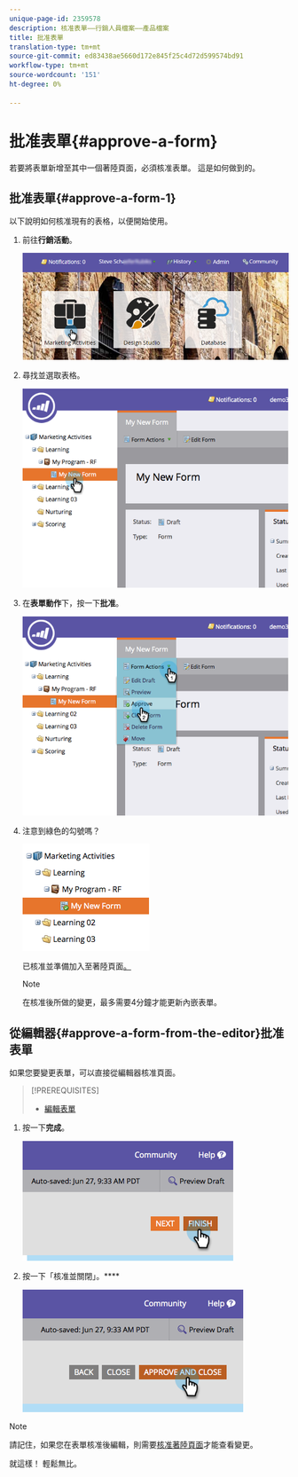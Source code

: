 ```yaml
---
unique-page-id: 2359578
description: 核准表單——行銷人員檔案——產品檔案
title: 批准表單
translation-type: tm+mt
source-git-commit: ed83438ae5660d172e845f25c4d72d599574bd91
workflow-type: tm+mt
source-wordcount: '151'
ht-degree: 0%

---
```



# 批准表單{#approve-a-form}

若要將表單新增至其中一個著陸頁面，必須核准表單。 這是如何做到的。

## 批准表單{#approve-a-form-1}

以下說明如何核准現有的表格，以便開始使用。

1. 前往&#x200B;**行銷活動**。

   ![](assets/login-marketing-activities-7.png)

1. 尋找並選取表格。

   ![](assets/image2014-9-15-17-3a49-3a40.png)

1. 在&#x200B;**表單動作**&#x200B;下，按一下&#x200B;**批准**。

   ![](assets/image2014-9-15-17-3a49-3a47.png)

1. 注意到綠色的勾號嗎？

   ![](assets/image2014-9-15-17-3a50-3a2.png)

   已核准並準備加入至著陸頁面[。](/help/marketo/product-docs/demand-generation/landing-pages/understanding-landing-pages/approve-unapprove-or-delete-a-landing-page.md)

   >[!NOTE]
   >
   >在核准後所做的變更，最多需要4分鐘才能更新內嵌表單。

## 從編輯器{#approve-a-form-from-the-editor}批准表單

如果您要變更表單，可以直接從編輯器核准頁面。

>[!PREREQUISITES]
>
>* [編輯表單](/help/marketo/product-docs/demand-generation/forms/form-actions/edit-a-form.md)


1. 按一下&#x200B;**完成**。

   ![](assets/image2014-9-15-17-3a51-3a43.png)

1. 按一下「核准並關閉」。****

   ![](assets/image2014-9-15-17-3a52-3a1.png)

>[!NOTE]
>
>請記住，如果您在表單核准後編輯，則需要[核准著陸頁面](/help/marketo/product-docs/demand-generation/landing-pages/understanding-landing-pages/approve-unapprove-or-delete-a-landing-page.md)才能查看變更。

就這樣！ 輕鬆無比。
